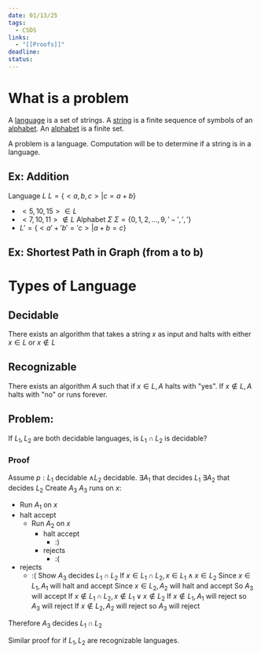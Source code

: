 ```yaml
---
date: 01/13/25
tags:
  - CSDS
links:
  - "[[Proofs]]"
deadline: 
status:
---
```

# What is a problem
A <u>language</u> is a set of strings.
A <u>string</u> is a finite sequence of symbols of an <u>alphabet</u>.
An <u>alphabet</u> is a finite set.

A problem is a language. Computation will be to determine if a string is in a language.
## Ex: Addition
Language $L$
$L=\{<a,b,c>| c=a+b\}$
- $<5,10,15>\in L$
- $<7, 10,11>\notin L$
Alphabet $\Sigma$
$\Sigma = \{0,1,2,...,9,'-',','\}$
- $L'=\{<a'+'b'='c>|a+b=c\}$
## Ex: Shortest Path in Graph (from a to b)
# Types of Language
## Decidable
There exists an algorithm that takes a string $x$ as input and halts with either $x\in L$ or $x\notin L$
## Recognizable
There exists an algorithm $A$ such that if $x\in L, A$ halts with "yes". If $x\notin L,A$ halts with "no" or runs forever.

## Problem:
If $L_{1},L_{2}$ are both decidable languages, is $L_{1}\cap L_{2}$  is decidable?
### Proof
Assume $p:L_{1}$ decidable $\land L_{2}$ decidable.
$\exists A_1$ that decides $L_1$
$\exists A_{2}$ that decides $L_2$
Create $A_3$ 
$A_3$ runs on $x$:
- Run $A_1$ on $x$
- halt accept
	- Run $A_2$ on $x$
		- halt accept
			- :) 
		- rejects
			- :(
- rejects
	- :(
Show $A_3$ decides $L_{1}\cap L_2$ 
If $x\in L_{1}\cap L_{2} , x\in L_{1}\land x\in L_{2}$ 
	Since $x\in L_{1}, A_1$ will halt and accept
	Since $x\in L_{2}, A_{2}$ will halt and accept
	So $A_3$ will accept
If $x\notin L_{1}\cap L_{2}, x\notin L_{1}\lor x\notin L_{2}$
	If $x\notin L_{1}, A_{1}$ will reject
		so $A_{3}$ will reject
	 If $x\notin L_{2}, A_2$ will reject
		 so $A_{3}$ will reject

Therefore $A_3$ decides $L_{1}\cap L_2$

Similar proof for if $L_{1},L_{2}$ are recognizable languages. 
